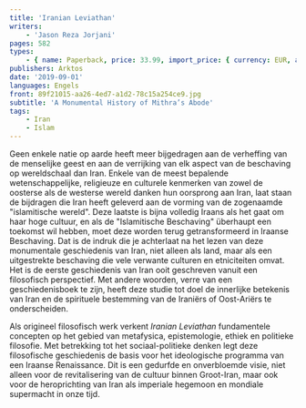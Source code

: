 ```yaml
---
title: 'Iranian Leviathan'
writers:
    - 'Jason Reza Jorjani'
pages: 582
types:
    - { name: Paperback, price: 33.99, import_price: { currency: EUR, amount: 26.8 }, isbn: 978-1-912975-40-2 }
publishers: Arktos
date: '2019-09-01'
languages: Engels
front: 89f21015-aa26-4ed7-a1d2-78c15a254ce9.jpg
subtitle: 'A Monumental History of Mithra’s Abode'
tags:
    - Iran
    - Islam
---
```


Geen enkele natie op aarde heeft meer bijgedragen aan de verheffing van de menselijke geest en aan de verrijking van elk aspect van de beschaving op wereldschaal dan Iran. Enkele van de meest bepalende wetenschappelijke, religieuze en culturele kenmerken van zowel de oosterse als de westerse wereld danken hun oorsprong aan Iran, laat staan de bijdragen die Iran heeft geleverd aan de vorming van de zogenaamde "islamitische wereld". Deze laatste is bijna volledig Iraans als het gaat om haar hoge cultuur, en als de "Islamitische Beschaving" überhaupt een toekomst wil hebben, moet deze worden terug getransformeerd in Iraanse Beschaving. Dat is de indruk die je achterlaat na het lezen van deze monumentale geschiedenis van Iran, niet alleen als land, maar als een uitgestrekte beschaving die vele verwante culturen en etniciteiten omvat. Het is de eerste geschiedenis van Iran ooit geschreven vanuit een filosofisch perspectief. Met andere woorden, verre van een geschiedenisboek te zijn, heeft deze studie tot doel de innerlijke betekenis van Iran en de spirituele bestemming van de Iraniërs of Oost-Ariërs te onderscheiden.

Als origineel filosofisch werk verkent *Iranian Leviathan* fundamentele concepten op het gebied van metafysica, epistemologie, ethiek en politieke filosofie. Met betrekking tot het sociaal-politieke denken legt deze filosofische geschiedenis de basis voor het ideologische programma van een Iraanse Renaissance. Dit is een gedurfde en onverbloemde visie, niet alleen voor de revitalisering van de cultuur binnen Groot-Iran, maar ook voor de heroprichting van Iran als imperiale hegemoon en mondiale supermacht in onze tijd.
